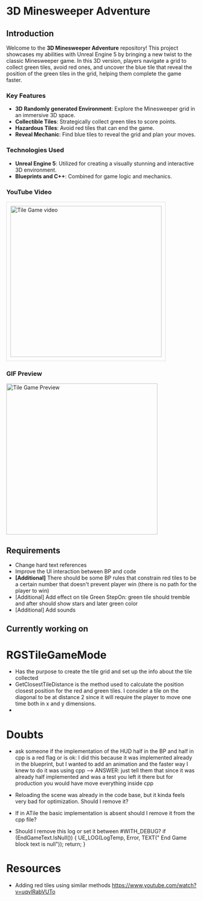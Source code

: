 # 3D Minesweeper Adventure

## Introduction

Welcome to the **3D Minesweeper Adventure** repository! This project showcases my abilities with Unreal Engine 5 by bringing a new twist to the classic Minesweeper game. In this 3D version, players navigate a grid to collect green tiles, avoid red ones, and uncover the blue tile that reveal the position of the green tiles in the grid, helping them complete the game faster.

### Key Features
- **3D Randomly generated Environment**: Explore the Minesweeper grid in an immersive 3D space.
- **Collectible Tiles**: Strategically collect green tiles to score points.
- **Hazardous Tiles**: Avoid red tiles that can end the game.
- **Reveal Mechanic**: Find blue tiles to reveal the grid and plan your moves.

### Technologies Used
- **Unreal Engine 5**: Utilized for creating a visually stunning and interactive 3D environment.
- **Blueprints and C++**: Combined for game logic and mechanics.

### YouTube Video
<a href="https://www.youtube.com/watch?v=XiqYCUsPEJI" target="_blank">
  <img src="https://img.youtube.com/vi/XiqYCUsPEJI/maxresdefault.jpg" alt="Tile Game video" width="400" style="padding: 10px; border: 1px solid #ddd;"/>
</a>

### GIF Preview
<img src="path/to/your/video-preview.gif" alt="Tile Game Preview" width="400"/>

## Requirements

- Change hard text references 
- Improve the UI interaction between BP and code 
- <b>[Additional]</b> There should be some BP rules that constrain red tiles to be a certain number that doesn't prevent player win (there is no path for the player to win)
- [Additional] Add effect on tile Green StepOn: green tile should tremble and after should show stars and later green color
- [Additional] Add sounds 

## Currently working on

# RGSTileGameMode

- Has the purpose to create the tile grid and set up the info about the tile collected 
- GetClosestTileDistance is the method used to calculate the position closest position for the red and green tiles.
I consider a tile on the diagonal to be at distance 2 since it will require the player to move one time both in x and y dimensions.
- 

# Doubts

- ask someone if the implementation of the HUD half in the BP and half in cpp is a red flag or is ok:
  I did this because it was implemented already in the blueprint, but I wanted to add an animation and the faster way I knew to do it
  was using cpp 
--> ANSWER: just tell them that since it was already half implemented and was a test you left it there but for production you would have move everything inside cpp

- Reloading the scene was already in the code base, but it kinda feels very bad for optimization. Should I remove it?

- If in ATile the basic implementation is absent should I remove it from the cpp file?

- Should I remove this log or set it between #WITH_DEBUG?
	if (EndGameText.IsNull())
	{
		UE_LOG(LogTemp, Error, TEXT(" End Game block text is null"));
		return;
	}

# Resources
- Adding red tiles using similar methods https://www.youtube.com/watch?v=uqylRabVUTo

 
